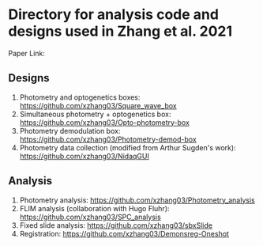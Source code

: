 # Directory for analysis code and designs used in Zhang et al. 2021
Paper Link: 

## Designs
1. Photometry and optogenetics boxes: https://github.com/xzhang03/Square_wave_box
2. Simultaneous photometry + optogenetics box: https://github.com/xzhang03/Opto-photometry-box
3. Photometry demodulation box: https://github.com/xzhang03/Photometry-demod-box
4. Photometry data collection (modified from Arthur Sugden's work): https://github.com/xzhang03/NidaqGUI

## Analysis
1. Photometry analysis: https://github.com/xzhang03/Photometry_analysis
2. FLIM analysis (collaboration with Hugo Fluhr): https://github.com/xzhang03/SPC_analysis
3. Fixed slide analysis: https://github.com/xzhang03/sbxSlide
4. Registration: https://github.com/xzhang03/Demonsreg-Oneshot
